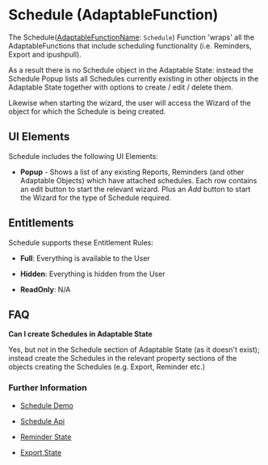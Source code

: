 # Schedule (AdaptableFunction)

The Schedule([AdaptableFunctionName](https://api.adaptabletools.com/modules/_src_predefinedconfig_common_types_.html#adaptablefunctionname): `Schedule`) Function 'wraps' all the AdaptableFunctions that include scheduling functionality (i.e. Reminders, Export and ipushpull).

As a result there is no Schedule object in the Adaptable State: instead the Schedule Popup lists all Schedules currently existing in other objects in the Adaptable State together with options to create / edit / delete them.  

Likewise when starting the wizard, the user will access the Wizard of the object for which the Schedule is being created.

## UI Elements
Schedule includes the following UI Elements:

- **Popup** - Shows a list of any existing Reports, Reminders (and other Adaptable Objects) which have attached schedules.  Each row contains an edit button to start the relevant wizard.  Plus an *Add* button to start the Wizard for the type of Schedule required.

## Entitlements
Schedule supports these Entitlement Rules:

- **Full**: Everything is available to the User

- **Hidden**: Everything is hidden from the User

- **ReadOnly**: N/A

## FAQ

**Can I create Schedules in Adaptable State**

Yes, but not in the Schedule section of Adaptable State (as it doesn't exist); instead create the Schedules in the relevant property sections of the objects creating the Schedules (e.g. Export, Reminder etc.)

### Further Information

- [Schedule Demo](https://demo.adaptabletools.com/alertsmessages/aggridschedulesdemo)

- [Schedule Api](https://api.adaptabletools.com/interfaces/_src_api_scheduleapi_.scheduleapi.html)

- [Reminder State](https://api.adaptabletools.com/interfaces/_src_predefinedconfig_reminderstate_.reminderstate.html)

- [Export State](https://api.adaptabletools.com/interfaces/_src_predefinedconfig_exportstate_.exportstate.html)